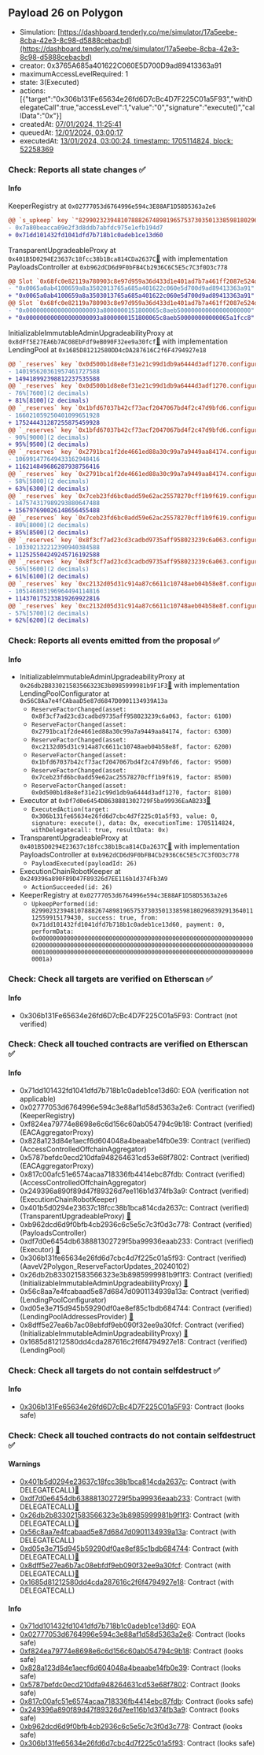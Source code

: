 ## Payload 26 on Polygon

- Simulation: [https://dashboard.tenderly.co/me/simulator/17a5eebe-8cba-42e3-8c98-d5888cebacbd](https://dashboard.tenderly.co/me/simulator/17a5eebe-8cba-42e3-8c98-d5888cebacbd)
- creator: 0x3765A685a401622C060E5D700D9ad89413363a91
- maximumAccessLevelRequired: 1
- state: 3(Executed)
- actions: [{"target":"0x306b131Fe65634e26fd6D7cBc4D7F225C01a5F93","withDelegateCall":true,"accessLevel":1,"value":"0","signature":"execute()","callData":"0x"}]
- createdAt: [07/01/2024, 11:25:41](https://polygonscan.com/tx/0x2c2ad16a55d7c49ce817610a738385754e50f9f5d95165d72384d19869f5c211)
- queuedAt: [12/01/2024, 03:00:17](https://polygonscan.com/tx/0x4634f688826f4edc604d7026f595458c425b674dec003626014eea5a7c43d1fd)
- executedAt: [13/01/2024, 03:00:24, timestamp: 1705114824, block: 52258369](https://polygonscan.com/tx/0xd800af45c28860740c10143a06775cef0998aa185a4863d99cf9302f02e93469)

### Check: Reports all state changes :white_check_mark:

#### Info


KeeperRegistry at `0x02777053d6764996e594c3E88AF1D58D5363a2e6`
```diff
@@ `s_upkeep` key `"82990232394810788826748981965753730350133859818029683929136401112559915179430".lastKeeper` @@
- 0x7a80beacca09e2f3d8ddb7abfdc975e1efb194d7
+ 0x71dd101432fd1041dfd7b718b1c0adeb1ce13d60
```

TransparentUpgradeableProxy at `0x401B5D0294E23637c18fcc38b1Bca814CDa2637C`[:ghost:](https://github.com/bgd-labs/aave-address-book "GovernanceV3Polygon.PAYLOADS_CONTROLLER") with implementation PayloadsController at `0xb962dCD6d9F0bFB4Cb2936C6C5E5c7C3f0D3c778`
```diff
@@ Slot `0x68fc0e82119a780903c8e97d959a36d433d1e401ad7b7a461ff2087e524d54a8` @@
- "0x0065a0ab4100659a8a3502013765a685a401622c060e5d700d9ad89413363a91"
+ "0x0065a0ab4100659a8a3503013765a685a401622c060e5d700d9ad89413363a91"
@@ Slot `0x68fc0e82119a780903c8e97d959a36d433d1e401ad7b7a461ff2087e524d54a9` @@
- "0x000000000000000000093a8000000151800065c8aeb500000000000000000000"
+ "0x000000000000000000093a8000000151800065c8aeb500000000000065a1fcc8"
```

InitializableImmutableAdminUpgradeabilityProxy at `0x8dFf5E27EA6b7AC08EbFdf9eB090F32ee9a30fcf`[:ghost:](https://github.com/bgd-labs/aave-address-book "AaveV2Polygon.POOL") with implementation LendingPool at `0x1685D81212580DD4cDA287616C2f6F4794927e18`
```diff
@@ `_reserves` key `0x0d500b1d8e8ef31e21c99d1db9a6444d3adf1270.configuration.data` @@
- 140195620361957461727588
+ 149418992398812237535588
@@ `_reserves` key `0x0d500b1d8e8ef31e21c99d1db9a6444d3adf1270.configuration.data_decoded.reserveFactor` @@
- 76%[7600](2 decimals)
+ 81%[8100](2 decimals)
@@ `_reserves` key `0x1bfd67037b42cf73acf2047067bd4f2c47d9bfd6.configuration.data` @@
- 166021059250401099651928
+ 175244431287255875459928
@@ `_reserves` key `0x1bfd67037b42cf73acf2047067bd4f2c47d9bfd6.configuration.data_decoded.reserveFactor` @@
- 90%[9000](2 decimals)
+ 95%[9500](2 decimals)
@@ `_reserves` key `0x2791bca1f2de4661ed88a30c99a7a9449aa84174.configuration.data` @@
- 106991477649433162948416
+ 116214849686287938756416
@@ `_reserves` key `0x2791bca1f2de4661ed88a30c99a7a9449aa84174.configuration.data_decoded.reserveFactor` @@
- 58%[5800](2 decimals)
+ 63%[6300](2 decimals)
@@ `_reserves` key `0x7ceb23fd6bc0add59e62ac25578270cff1b9f619.configuration.data` @@
- 147574317989293880647488
+ 156797690026148656455488
@@ `_reserves` key `0x7ceb23fd6bc0add59e62ac25578270cff1b9f619.configuration.data_decoded.reserveFactor` @@
- 80%[8000](2 decimals)
+ 85%[8500](2 decimals)
@@ `_reserves` key `0x8f3cf7ad23cd3cadbd9735aff958023239c6a063.configuration.data` @@
- 103302132212390940384588
+ 112525504249245716192588
@@ `_reserves` key `0x8f3cf7ad23cd3cadbd9735aff958023239c6a063.configuration.data_decoded.reserveFactor` @@
- 56%[5600](2 decimals)
+ 61%[6100](2 decimals)
@@ `_reserves` key `0xc2132d05d31c914a87c6611c10748aeb04b58e8f.configuration.data` @@
- 105146803196964494114816
+ 114370175233819269922816
@@ `_reserves` key `0xc2132d05d31c914a87c6611c10748aeb04b58e8f.configuration.data_decoded.reserveFactor` @@
- 57%[5700](2 decimals)
+ 62%[6200](2 decimals)
```


### Check: Reports all events emitted from the proposal :white_check_mark:

#### Info

- InitializableImmutableAdminUpgradeabilityProxy at `0x26db2B833021583566323E3b8985999981b9F1F3`[:ghost:](https://github.com/bgd-labs/aave-address-book "AaveV2Polygon.POOL_CONFIGURATOR") with implementation LendingPoolConfigurator at `0x56C8Aa7e4fCAbaaD5e87d6847D0901134939A13a`
  - `ReserveFactorChanged(asset: 0x8f3cf7ad23cd3cadbd9735aff958023239c6a063, factor: 6100)`
  - `ReserveFactorChanged(asset: 0x2791bca1f2de4661ed88a30c99a7a9449aa84174, factor: 6300)`
  - `ReserveFactorChanged(asset: 0xc2132d05d31c914a87c6611c10748aeb04b58e8f, factor: 6200)`
  - `ReserveFactorChanged(asset: 0x1bfd67037b42cf73acf2047067bd4f2c47d9bfd6, factor: 9500)`
  - `ReserveFactorChanged(asset: 0x7ceb23fd6bc0add59e62ac25578270cff1b9f619, factor: 8500)`
  - `ReserveFactorChanged(asset: 0x0d500b1d8e8ef31e21c99d1db9a6444d3adf1270, factor: 8100)`
- Executor at `0xDf7d0e6454DB638881302729F5ba99936EaAB233`[:ghost:](https://github.com/bgd-labs/aave-address-book "AaveV2Polygon.POOL_ADMIN, AaveV3Polygon.ACL_ADMIN, GovernanceV3Polygon.EXECUTOR_LVL_1")
  - `ExecutedAction(target: 0x306b131fe65634e26fd6d7cbc4d7f225c01a5f93, value: 0, signature: execute(), data: 0x, executionTime: 1705114824, withDelegatecall: true, resultData: 0x)`
- TransparentUpgradeableProxy at `0x401B5D0294E23637c18fcc38b1Bca814CDa2637C`[:ghost:](https://github.com/bgd-labs/aave-address-book "GovernanceV3Polygon.PAYLOADS_CONTROLLER") with implementation PayloadsController at `0xb962dCD6d9F0bFB4Cb2936C6C5E5c7C3f0D3c778`
  - `PayloadExecuted(payloadId: 26)`
- ExecutionChainRobotKeeper at `0x249396a890F89D47F89326d7EE116b1d374Fb3A9`
  - `ActionSucceeded(id: 26)`
- KeeperRegistry at `0x02777053d6764996e594c3E88AF1D58D5363a2e6`
  - `UpkeepPerformed(id: 82990232394810788826748981965753730350133859818029683929136401112559915179430, success: true, from: 0x71dd101432fd1041dfd7b718b1c0adeb1ce13d60, payment: 0, performData: 0x00000000000000000000000000000000000000000000000000000000000000200000000000000000000000000000000000000000000000000000000000000001000000000000000000000000000000000000000000000000000000000000001a)`

### Check: Check all targets are verified on Etherscan :white_check_mark:

#### Info

- 0x306b131Fe65634e26fd6D7cBc4D7F225C01a5F93: Contract (not verified) 

### Check: Check all touched contracts are verified on Etherscan :white_check_mark:

#### Info

- 0x71dd101432fd1041dfd7b718b1c0adeb1ce13d60: EOA (verification not applicable)
- 0x02777053d6764996e594c3e88af1d58d5363a2e6: Contract (verified) (KeeperRegistry) 
- 0xf824ea79774e8698e6c6d156c60ab054794c9b18: Contract (verified) (EACAggregatorProxy) 
- 0x828a123d84e1aecf6d604048a4beaabe14fb0e39: Contract (verified) (AccessControlledOffchainAggregator) 
- 0x5787befdc0ecd210dfa948264631cd53e68f7802: Contract (verified) (EACAggregatorProxy) 
- 0x817c00afc51e6574acaa718336fb4414ebc87fdb: Contract (verified) (AccessControlledOffchainAggregator) 
- 0x249396a890f89d47f89326d7ee116b1d374fb3a9: Contract (verified) (ExecutionChainRobotKeeper) 
- 0x401b5d0294e23637c18fcc38b1bca814cda2637c: Contract (verified) (TransparentUpgradeableProxy) [:ghost:](https://github.com/bgd-labs/aave-address-book "GovernanceV3Polygon.PAYLOADS_CONTROLLER")
- 0xb962dcd6d9f0bfb4cb2936c6c5e5c7c3f0d3c778: Contract (verified) (PayloadsController) 
- 0xdf7d0e6454db638881302729f5ba99936eaab233: Contract (verified) (Executor) [:ghost:](https://github.com/bgd-labs/aave-address-book "AaveV2Polygon.POOL_ADMIN, AaveV3Polygon.ACL_ADMIN, GovernanceV3Polygon.EXECUTOR_LVL_1")
- 0x306b131fe65634e26fd6d7cbc4d7f225c01a5f93: Contract (verified) (AaveV2Polygon_ReserveFactorUpdates_20240102) 
- 0x26db2b833021583566323e3b8985999981b9f1f3: Contract (verified) (InitializableImmutableAdminUpgradeabilityProxy) [:ghost:](https://github.com/bgd-labs/aave-address-book "AaveV2Polygon.POOL_CONFIGURATOR")
- 0x56c8aa7e4fcabaad5e87d6847d0901134939a13a: Contract (verified) (LendingPoolConfigurator) 
- 0xd05e3e715d945b59290df0ae8ef85c1bdb684744: Contract (verified) (LendingPoolAddressesProvider) [:ghost:](https://github.com/bgd-labs/aave-address-book "AaveV2Polygon.POOL_ADDRESSES_PROVIDER")
- 0x8dff5e27ea6b7ac08ebfdf9eb090f32ee9a30fcf: Contract (verified) (InitializableImmutableAdminUpgradeabilityProxy) [:ghost:](https://github.com/bgd-labs/aave-address-book "AaveV2Polygon.POOL")
- 0x1685d81212580dd4cda287616c2f6f4794927e18: Contract (verified) (LendingPool) 

### Check: Check all targets do not contain selfdestruct :white_check_mark:

#### Info

- [0x306b131Fe65634e26fd6D7cBc4D7F225C01a5F93](https://polygonscan.com/address/0x306b131Fe65634e26fd6D7cBc4D7F225C01a5F93): Contract (looks safe)

### Check: Check all touched contracts do not contain selfdestruct :white_check_mark:

#### Warnings

- [0x401b5d0294e23637c18fcc38b1bca814cda2637c](https://polygonscan.com/address/0x401b5d0294e23637c18fcc38b1bca814cda2637c): Contract (with DELEGATECALL)[:ghost:](https://github.com/bgd-labs/aave-address-book "GovernanceV3Polygon.PAYLOADS_CONTROLLER")
- [0xdf7d0e6454db638881302729f5ba99936eaab233](https://polygonscan.com/address/0xdf7d0e6454db638881302729f5ba99936eaab233): Contract (with DELEGATECALL)[:ghost:](https://github.com/bgd-labs/aave-address-book "AaveV2Polygon.POOL_ADMIN, AaveV3Polygon.ACL_ADMIN, GovernanceV3Polygon.EXECUTOR_LVL_1")
- [0x26db2b833021583566323e3b8985999981b9f1f3](https://polygonscan.com/address/0x26db2b833021583566323e3b8985999981b9f1f3): Contract (with DELEGATECALL)[:ghost:](https://github.com/bgd-labs/aave-address-book "AaveV2Polygon.POOL_CONFIGURATOR")
- [0x56c8aa7e4fcabaad5e87d6847d0901134939a13a](https://polygonscan.com/address/0x56c8aa7e4fcabaad5e87d6847d0901134939a13a): Contract (with DELEGATECALL)
- [0xd05e3e715d945b59290df0ae8ef85c1bdb684744](https://polygonscan.com/address/0xd05e3e715d945b59290df0ae8ef85c1bdb684744): Contract (with DELEGATECALL)[:ghost:](https://github.com/bgd-labs/aave-address-book "AaveV2Polygon.POOL_ADDRESSES_PROVIDER")
- [0x8dff5e27ea6b7ac08ebfdf9eb090f32ee9a30fcf](https://polygonscan.com/address/0x8dff5e27ea6b7ac08ebfdf9eb090f32ee9a30fcf): Contract (with DELEGATECALL)[:ghost:](https://github.com/bgd-labs/aave-address-book "AaveV2Polygon.POOL")
- [0x1685d81212580dd4cda287616c2f6f4794927e18](https://polygonscan.com/address/0x1685d81212580dd4cda287616c2f6f4794927e18): Contract (with DELEGATECALL)

#### Info

- [0x71dd101432fd1041dfd7b718b1c0adeb1ce13d60](https://polygonscan.com/address/0x71dd101432fd1041dfd7b718b1c0adeb1ce13d60): EOA
- [0x02777053d6764996e594c3e88af1d58d5363a2e6](https://polygonscan.com/address/0x02777053d6764996e594c3e88af1d58d5363a2e6): Contract (looks safe)
- [0xf824ea79774e8698e6c6d156c60ab054794c9b18](https://polygonscan.com/address/0xf824ea79774e8698e6c6d156c60ab054794c9b18): Contract (looks safe)
- [0x828a123d84e1aecf6d604048a4beaabe14fb0e39](https://polygonscan.com/address/0x828a123d84e1aecf6d604048a4beaabe14fb0e39): Contract (looks safe)
- [0x5787befdc0ecd210dfa948264631cd53e68f7802](https://polygonscan.com/address/0x5787befdc0ecd210dfa948264631cd53e68f7802): Contract (looks safe)
- [0x817c00afc51e6574acaa718336fb4414ebc87fdb](https://polygonscan.com/address/0x817c00afc51e6574acaa718336fb4414ebc87fdb): Contract (looks safe)
- [0x249396a890f89d47f89326d7ee116b1d374fb3a9](https://polygonscan.com/address/0x249396a890f89d47f89326d7ee116b1d374fb3a9): Contract (looks safe)
- [0xb962dcd6d9f0bfb4cb2936c6c5e5c7c3f0d3c778](https://polygonscan.com/address/0xb962dcd6d9f0bfb4cb2936c6c5e5c7c3f0d3c778): Contract (looks safe)
- [0x306b131fe65634e26fd6d7cbc4d7f225c01a5f93](https://polygonscan.com/address/0x306b131fe65634e26fd6d7cbc4d7f225c01a5f93): Contract (looks safe)

